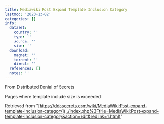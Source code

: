 ```yaml
---
title: Mediawiki:Post Expand Template Inclusion Category
lastmod: '2023-12-02'
categories: []
info:
  dataset:
    country: ''
    type: ''
    source: ''
    size: ''
  download:
    magnet: ''
    torrent: ''
    direct: ''
  references: []
  notes: ''
---
```




From Distributed Denial of Secrets

Pages where template include size is exceeded

Retrieved from
"[https://ddosecrets.com/wiki/MediaWiki:Post-expand-template-inclusion-category](../index.php%3Ftitle=MediaWiki:Post-expand-template-inclusion-category&action=edit&redlink=1.html)"

